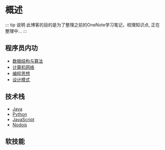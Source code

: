 # 概述

::: tip 说明
此博客的目的是为了整理之前的OneNote学习笔记，梳理知识点,
正在整理中...
:::

## 程序员内功

- [数据结构与算法](./temp/)
- [计算机网络](./temp/)
- [编程思想](./temp/)
- [设计模式](./temp/)

## 技术栈
- [Java](./java/base/00_helloworld.html)
- [Python](./temp/)
- [JavaScript](./temp/)
- [Nodojs](./temp/)

## 软技能



